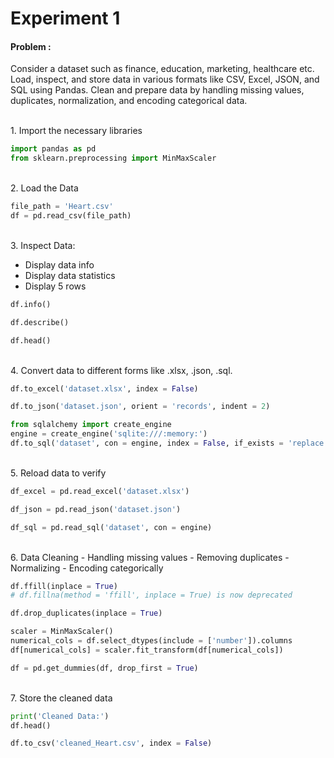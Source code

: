 # Experiment 1
#### **Problem :** 
Consider a dataset such as finance, education, marketing, healthcare etc. Load, inspect, and 
store data in various formats like CSV, Excel, JSON, and SQL using Pandas. Clean and prepare 
data by handling missing values, duplicates, normalization, and encoding categorical data. <br>

<br>1. Import the necessary libraries
```python
import pandas as pd
from sklearn.preprocessing import MinMaxScaler
```
<br>2. Load the Data
```python
file_path = 'Heart.csv'
df = pd.read_csv(file_path)
```
<br>3. Inspect Data:
   - Display data info
   - Display data statistics
   - Display 5 rows
```python
df.info()
```
```python
df.describe()
```
```python
df.head()
``` 
<br>4. Convert data to different forms like .xlsx, .json, .sql.
```python
df.to_excel('dataset.xlsx', index = False)
```
```python
df.to_json('dataset.json', orient = 'records', indent = 2)
```
```python
from sqlalchemy import create_engine
engine = create_engine('sqlite:///:memory:')
df.to_sql('dataset', con = engine, index = False, if_exists = 'replace')
```
<br>5. Reload data to verify
```python
df_excel = pd.read_excel('dataset.xlsx')
```
```python
df_json = pd.read_json('dataset.json')
```
```python
df_sql = pd.read_sql('dataset', con = engine)
```
<br>6. Data Cleaning
    - Handling missing values
    - Removing duplicates
    - Normalizing
    - Encoding categorically
```python
df.ffill(inplace = True)
# df.fillna(method = 'ffill', inplace = True) is now deprecated
```
```python
df.drop_duplicates(inplace = True)
```
```python
scaler = MinMaxScaler()
numerical_cols = df.select_dtypes(include = ['number']).columns
df[numerical_cols] = scaler.fit_transform(df[numerical_cols])
```
```python
df = pd.get_dummies(df, drop_first = True)
```
<br>7. Store the cleaned data
```python
print('Cleaned Data:')
df.head()
``` 
```python
df.to_csv('cleaned_Heart.csv', index = False)
```
